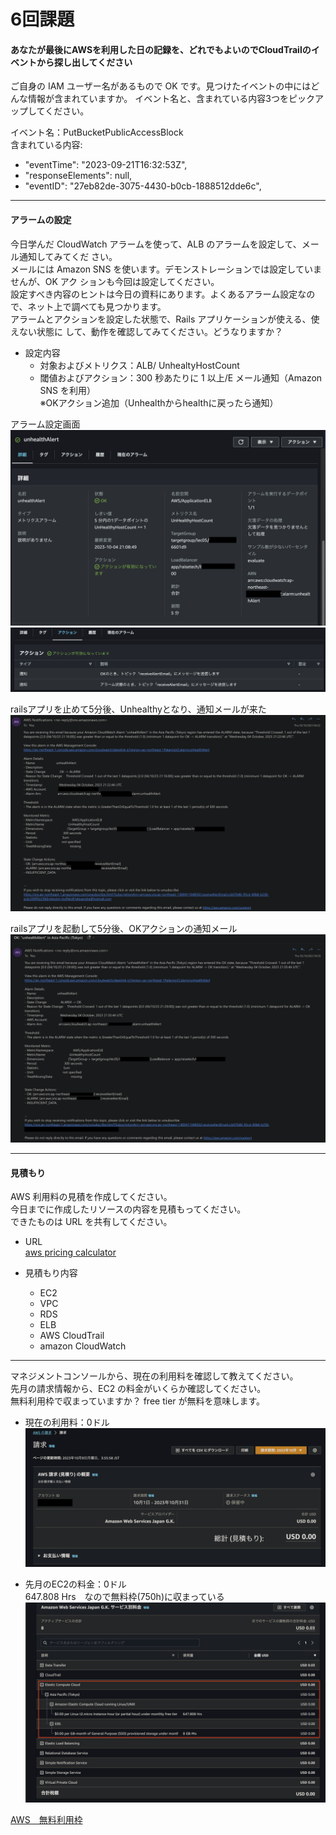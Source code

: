 # 6回課題

#### あなたが最後にAWSを利用した日の記録を、どれでもよいのでCloudTrailのイベントから探し出してください  

ご自身の IAM ユーザー名があるもので OK です。見つけたイベントの中にはどんな情報が含まれていますか。  イベント名と、含まれている内容3つをピックアップしてください。  

イベント名：PutBucketPublicAccessBlock  
含まれている内容:

- "eventTime": "2023-09-21T16:32:53Z",
- "responseElements": null,  
- "eventID": "27eb82de-3075-4430-b0cb-1888512dde6c",  

---

#### アラームの設定  

今日学んだ CloudWatch アラームを使って、ALB のアラームを設定して、メール通知してみてくだ
さい。  
メールには Amazon SNS を使います。デモンストレーションでは設定していませんが、OK アク
ションも今回は設定してください。  
設定すべき内容のヒントは今日の資料にあります。よくあるアラーム設定なので、ネット上で調べても見つかります。  
アラームとアクションを設定した状態で、Rails アプリケーションが使える、使えない状態に
して、動作を確認してみてください。どうなりますか？

- 設定内容  
  - 対象およびメトリクス：ALB/ UnhealtyHostCount  
  - 閾値およびアクション：300 秒あたりに 1 以上/E メール通知（Amazon SNS を利用）  
※OKアクション追加（Unhealthからhealthに戻ったら通知）  

アラーム設定画面
![](img/CloudWathUnehealthAlerm.png)
![](img/OKaction.png)

railsアプリを止めて5分後、Unhealthyとなり、通知メールが来た  
![](img/UnhealthAlertEmail.png)

railsアプリを起動して5分後、OKアクションの通知メール  
![](img/OKacitionAlertEmail.png)  

---

#### 見積もり  
AWS 利用料の見積を作成してください。  
今日までに作成したリソースの内容を見積もってください。  
できたものは URL を共有してください。  

- URL  
  [aws pricing calculator](https://calculator.aws/#/estimate?id=54ac4dd7aa268ded263dd0ba15d64081edb02dad)  

- 見積もり内容

  - EC2
  - VPC
  - RDS
  - ELB
  - AWS CloudTrail
  - amazon CloudWatch

---
マネジメントコンソールから、現在の利用料を確認して教えてください。  
先月の請求情報から、EC2 の料金がいくらか確認してください。  
無料利用枠で収まっていますか？ free tier が無料を意味します。

- 現在の利用料：0ドル
![billing](img/billing.png)

- 先月のEC2の料金：0ドル  
  647.808 Hrs　なので無料枠(750h)に収まっている
![](img/先月の請求情報詳細.png)

[AWS　無料利用枠](https://aws.amazon.com/jp/free/?all-free-tier.sort-by=item.additionalFields.SortRank&all-free-tier.sort-order=asc&awsf.Free%20Tier%20Types=*all&awsf.Free%20Tier%20Categories=*all)